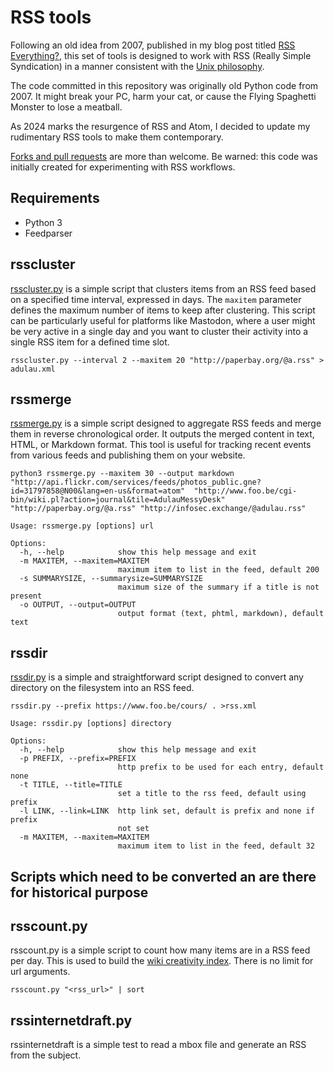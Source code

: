 # RSS tools

Following an old idea from 2007, published in my blog post titled [RSS Everything?](http://www.foo.be/cgi-bin/wiki.pl/2007-02-11_RSS_Everything), this set of tools is designed to work with RSS (Really Simple Syndication) in a manner consistent with the [Unix philosophy](http://en.wikipedia.org/wiki/Unix_philosophy).

The code committed in this repository was originally old Python code from 2007. It might break your PC, harm your cat, or cause the Flying Spaghetti Monster to lose a meatball.

As 2024 marks the resurgence of RSS and Atom, I decided to update my rudimentary RSS tools to make them contemporary.

[Forks and pull requests](https://github.com/adulau/rss-tools) are more than welcome. Be warned: this code was initially created for experimenting with RSS workflows.

## Requirements

* Python 3 
* Feedparser

## rsscluster

[rsscluster.py](https://github.com/adulau/rss-tools/blob/master/bin/rsscluster.py) is a simple script that clusters items from an RSS feed based on a specified time interval, expressed in days.
The `maxitem` parameter defines the maximum number of items to keep after clustering. This script can be particularly useful for platforms like Mastodon, where a user might be very active in a single day and you want to cluster their activity into a single RSS item for a defined time slot.

~~~shell
rsscluster.py --interval 2 --maxitem 20 "http://paperbay.org/@a.rss" > adulau.xml
~~~

## rssmerge

[rssmerge.py](https://github.com/adulau/rss-tools/blob/master/bin/rssmerge.py) is a simple script designed to aggregate RSS feeds and merge them in reverse chronological order. It outputs the merged content in text, HTML, or Markdown format. This tool is useful for tracking recent events from various feeds and publishing them on your website.

~~~shell
python3 rssmerge.py --maxitem 30 --output markdown "http://api.flickr.com/services/feeds/photos_public.gne?id=31797858@N00&lang=en-us&format=atom"  "http://www.foo.be/cgi-bin/wiki.pl?action=journal&tile=AdulauMessyDesk" "http://paperbay.org/@a.rss" "http://infosec.exchange/@adulau.rss"
~~~

~~~shell
Usage: rssmerge.py [options] url

Options:
  -h, --help            show this help message and exit
  -m MAXITEM, --maxitem=MAXITEM
                        maximum item to list in the feed, default 200
  -s SUMMARYSIZE, --summarysize=SUMMARYSIZE
                        maximum size of the summary if a title is not present
  -o OUTPUT, --output=OUTPUT
                        output format (text, phtml, markdown), default text
~~~

## rssdir

[rssdir.py](https://github.com/adulau/rss-tools/blob/master/bin/rssdir.py) is a simple and straightforward script designed to convert any directory on the filesystem into an RSS feed.

~~~shell
rssdir.py --prefix https://www.foo.be/cours/ . >rss.xml
~~~

~~~shell
Usage: rssdir.py [options] directory

Options:
  -h, --help            show this help message and exit
  -p PREFIX, --prefix=PREFIX
                        http prefix to be used for each entry, default none
  -t TITLE, --title=TITLE
                        set a title to the rss feed, default using prefix
  -l LINK, --link=LINK  http link set, default is prefix and none if prefix
                        not set
  -m MAXITEM, --maxitem=MAXITEM
                        maximum item to list in the feed, default 32
~~~

## Scripts which need to be converted an are there for historical purpose

rsscount.py
-----------

rsscount.py is a simple script to count how many items are in a RSS feed per day. This is used to build the [wiki creativity index](http://www.foo.be/cgi-bin/wiki.pl/WikiCreativityIndex). There is no limit for url arguments.

    rsscount.py "<rss_url>" | sort

rssinternetdraft.py
-------------------

rssinternetdraft is a simple test to read a mbox file and generate an RSS from the subject.

